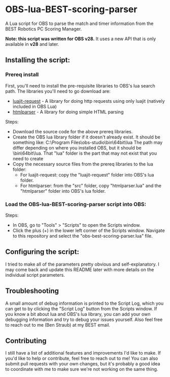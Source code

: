 # OBS-lua-BEST-scoring-parser
A Lua script for OBS to parse the match and timer information from the BEST Robotics PC Scoring Manager.

**Note: this script was written for OBS v28.** It uses a new API that is only available in **v28** and later.

## Installing the script:

### Prereq install
First, you'll need to install the pre-requisite libraries to OBS's lua search path. The libraries you'll need to go download are:
* [luajit-request](https://github.com/LPGhatguy/luajit-request) - A library for doing http requests using only luajit (natively included in OBS Lua)
* [htmlparser](https://github.com/msva/lua-htmlparser) - A library for doing simple HTML parsing

Steps:
* Download the source code for the above prereq libraries.
* Create the OBS lua library folder if it doesn't already exist. It should be something like:
  C:\Program Files\obs-studio\bin\64bit\lua
  The path may differ depending on where you installed OBS, but it should be <install-path>\bin\64bit\lua. That "lua" folder is the part that may not exist that you need to create
* Copy the necessary source files from the prereq libraries to the lua folder:
  - For luajit-request: copy the "luajit-request" folder into OBS's lua folder.
  - For htmlparser: from the "src" folder, copy "htmlparser.lua" and the "htmlparser" folder into OBS's lua folder.

### Load the OBS-lua-BEST-scoring-parser script into OBS:
Steps:
* In OBS, go to "Tools" > "Scripts" to open the Scripts window.
* Click the plus (+) in the lower left corner of the Scripts window. Navigate to this repository and select the "obs-best-scoring-parser.lua" file.

## Configuring the script:
I tried to make all of the parameters pretty obvious and self-explanatory. I may come back and update this README later with more details on the individual script parameters.

## Troubleshooting
A small amount of debug information is printed to the Script Log, which you can get to by clicking the "Script Log" button from the Scripts window. If you know a bit about lua and OBS's lua library, you can add your own debugging information and try to debug your issues yourself. Also feel free to reach out to me (Ben Straub) at my BEST email.

## Contributing
I still have a list of additional features and improvements I'd like to make. If you'd like to help or contribute, feel free to reach out to me! You can also submit pull requests with your own changes, but it's probably a good idea to coordinate with me to make sure we're not working on the same thing.
